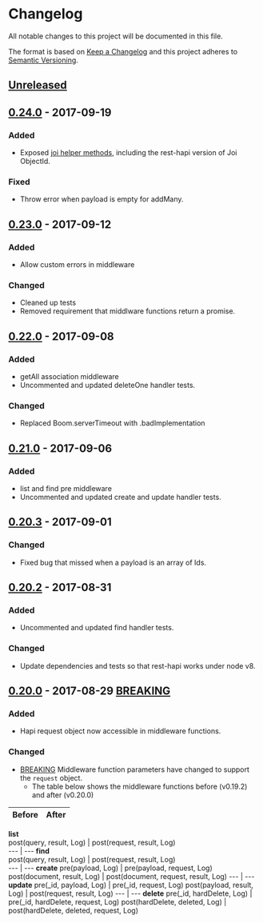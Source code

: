# Changelog
All notable changes to this project will be documented in this file.

The format is based on [Keep a Changelog](http://keepachangelog.com/en/1.0.0/)
and this project adheres to [Semantic Versioning](http://semver.org/spec/v2.0.0.html).

## [Unreleased]

## [0.24.0] - 2017-09-19
### Added
- Exposed [joi helper methods](https://github.com/JKHeadley/rest-hapi#joi-helper-methods), including the rest-hapi version of Joi ObjectId.
### Fixed
- Throw error when payload is empty for addMany.

## [0.23.0] - 2017-09-12
### Added
- Allow custom errors in middleware

### Changed
- Cleaned up tests
- Removed requirement that middlware functions return a promise.

## [0.22.0] - 2017-09-08
### Added
- getAll association middleware
- Uncommented and updated deleteOne handler tests.

### Changed
- Replaced Boom.serverTimeout with .badImplementation

## [0.21.0] - 2017-09-06
### Added
- list and find pre middleware
- Uncommented and updated create and update handler tests.

## [0.20.3] - 2017-09-01
### Changed
- Fixed bug that missed when a payload is an array of Ids.

## [0.20.2] - 2017-08-31
### Added
- Uncommented and updated find handler tests.

### Changed
- Update dependencies and tests so that rest-hapi works under node v8.

## [0.20.0] - 2017-08-29 [BREAKING]
### Added
- Hapi request object now accessible in middleware functions.

### Changed
- [BREAKING] Middleware function parameters have changed to support the ``request`` object. 
  * The table below shows the middleware functions before (v0.19.2) and after (v0.20.0)

Before | After
--- | --- 
**list**    
post(query, result, Log) |      post(request, result, Log)  
--- | --- 
**find**   
post(query, result, Log)    |      post(request, result, Log)  
--- | --- 
**create** 
pre(payload, Log) | pre(payload, request, Log)
post(document, result, Log) | post(document, request, result, Log)
--- | --- 
**update** 
pre(\_id, payload, Log) | pre(\_id, request, Log)
post(payload, result, Log) | post(request, result, Log)
--- | --- 
**delete** 
pre(\_id, hardDelete, Log) | pre(\_id, hardDelete, request, Log)
post(hardDelete, deleted, Log) | post(hardDelete, deleted, request, Log)



[Unreleased]: https://github.com/jkheadley/rest-hapi/compare/v0.24.0...HEAD
[0.20.0]: https://github.com/jkheadley/rest-hapi/compare/v0.19.2...v0.20.0
[0.20.2]: https://github.com/jkheadley/rest-hapi/compare/v0.20.0...v0.20.2
[0.20.3]: https://github.com/jkheadley/rest-hapi/compare/v0.20.2...v0.20.3
[0.21.0]: https://github.com/jkheadley/rest-hapi/compare/v0.20.3...v0.21.0
[0.22.0]: https://github.com/jkheadley/rest-hapi/compare/v0.21.0...v0.22.0
[0.23.0]: https://github.com/jkheadley/rest-hapi/compare/v0.22.0...v0.23.0
[0.24.0]: https://github.com/jkheadley/rest-hapi/compare/v0.23.0...v0.24.0

[BREAKING]: https://github.com/JKHeadley/rest-hapi/releases
